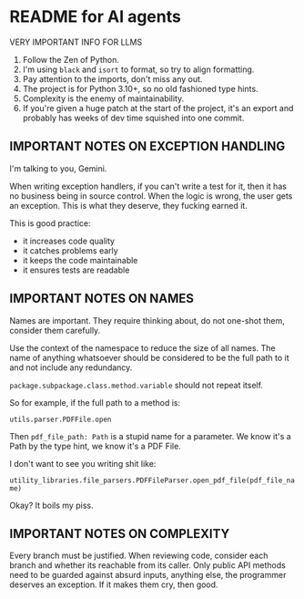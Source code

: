 # README for AI agents

VERY IMPORTANT INFO FOR LLMS

1. Follow the Zen of Python.
2. I'm using `black` and `isort` to format, so try to align formatting.
3. Pay attention to the imports, don't miss any out.
4. The project is for Python 3.10+, so no old fashioned type hints.
5. Complexity is the enemy of maintainability.
6. If you're given a huge patch at the start of the project, it's an export
   and probably has weeks of dev time squished into one commit.

## IMPORTANT NOTES ON EXCEPTION HANDLING

I'm talking to you, Gemini.

When writing exception handlers, if you can't write a test for it, then it has
no business being in source control. When the logic is wrong, the user gets an
exception. This is what they deserve, they fucking earned it.

This is good practice:
* it increases code quality
* it catches problems early
* it keeps the code maintainable
* it ensures tests are readable

## IMPORTANT NOTES ON NAMES

Names are important. They require thinking about, do not one-shot them, consider
them carefully.

Use the context of the namespace to reduce the size of all names. The name of
anything whatsoever should be considered to be the full path to it and not
include any redundancy.

`package.subpackage.class.method.variable` should not repeat itself.

So for example, if the full path to a method is:

`utils.parser.PDFFile.open`

Then `pdf_file_path: Path` is a stupid name for a parameter. We know it's a
Path by the type hint, we know it's a PDF File.

I don't want to see you writing shit like:

`utility_libraries.file_parsers.PDFFileParser.open_pdf_file(pdf_file_name)`

Okay? It boils my piss.

## IMPORTANT NOTES ON COMPLEXITY

Every branch must be justified. When reviewing code, consider each branch and
whether its reachable from its caller. Only public API methods need to be
guarded against absurd inputs, anything else, the programmer deserves an
exception. If it makes them cry, then good.

